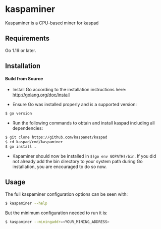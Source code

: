 # kaspaminer

Kaspaminer is a CPU-based miner for kaspad

## Requirements

Go 1.16 or later.

## Installation

#### Build from Source

- Install Go according to the installation instructions here:
  http://golang.org/doc/install

- Ensure Go was installed properly and is a supported version:

```bash
$ go version
```

- Run the following commands to obtain and install kaspad including all dependencies:

```bash
$ git clone https://github.com/kaspanet/kaspad
$ cd kaspad/cmd/kaspaminer
$ go install .
```

- Kapaminer should now be installed in `$(go env GOPATH)/bin`. If you did
  not already add the bin directory to your system path during Go installation,
  you are encouraged to do so now.
  
## Usage

The full kaspaminer configuration options can be seen with:

```bash
$ kaspaminer --help
```

But the minimum configuration needed to run it is:
```bash
$ kaspaminer --miningaddr=<YOUR_MINING_ADDRESS>
```